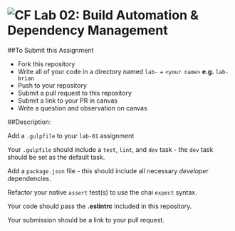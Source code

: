 ![CF](https://camo.githubusercontent.com/70edab54bba80edb7493cad3135e9606781cbb6b/687474703a2f2f692e696d6775722e636f6d2f377635415363382e706e67) Lab 02: Build Automation & Dependency Management
===

##To Submit this Assignment
  * Fork this repository
  * Write all of your code in a directory named `lab-` + `<your name>` **e.g.** `lab-brian`
  * Push to your repository
  * Submit a pull request to this repository
  * Submit a link to your PR in canvas
  * Write a question and observation on canvas

##Description:

Add a `.gulpfile` to your `lab-01` assignment

Your `.gulpfile` should include a `test`, `lint`, and `dev` task - the `dev` task should be set as the default task.

Add a `package.json` file - this should include all necessary *developer* dependencies.

Refactor your native `assert` test(s) to use the chai `expect` syntax.

Your code should pass the **.eslintrc** included in this repository.

Your submission should be a link to your pull request.
